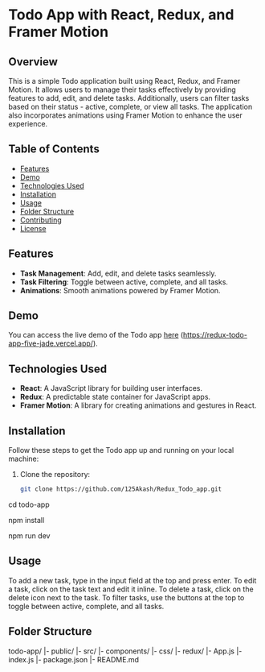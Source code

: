 # Todo App with React, Redux, and Framer Motion


## Overview

This is a simple Todo application built using React, Redux, and Framer Motion. It allows users to manage their tasks effectively by providing features to add, edit, and delete tasks. Additionally, users can filter tasks based on their status - active, complete, or view all tasks. The application also incorporates animations using Framer Motion to enhance the user experience.

## Table of Contents

- [Features](#features)
- [Demo](#demo)
- [Technologies Used](#technologies-used)
- [Installation](#installation)
- [Usage](#usage)
- [Folder Structure](#folder-structure)
- [Contributing](#contributing)
- [License](#license)

## Features

- **Task Management**: Add, edit, and delete tasks seamlessly.
- **Task Filtering**: Toggle between active, complete, and all tasks.
- **Animations**: Smooth animations powered by Framer Motion.

## Demo

You can access the live demo of the Todo app [here](#) (https://redux-todo-app-five-jade.vercel.app/).

## Technologies Used

- **React**: A JavaScript library for building user interfaces.
- **Redux**: A predictable state container for JavaScript apps.
- **Framer Motion**: A library for creating animations and gestures in React.

## Installation

Follow these steps to get the Todo app up and running on your local machine:

1. Clone the repository:

   ```bash
   git clone https://github.com/125Akash/Redux_Todo_app.git

cd todo-app

npm install

npm run dev

## Usage
To add a new task, type in the input field at the top and press enter.
To edit a task, click on the task text and edit it inline.
To delete a task, click on the delete icon next to the task.
To filter tasks, use the buttons at the top to toggle between active, complete, and all tasks.

## Folder Structure
todo-app/
  |- public/
  |- src/
      |- components/
      |- css/
      |- redux/
      |- App.js
      |- index.js
  |- package.json
  |- README.md
